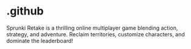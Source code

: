 # .github
Sprunki Retake is a thrilling online multiplayer game blending action, strategy, and adventure. Reclaim territories, customize characters, and dominate the leaderboard!
